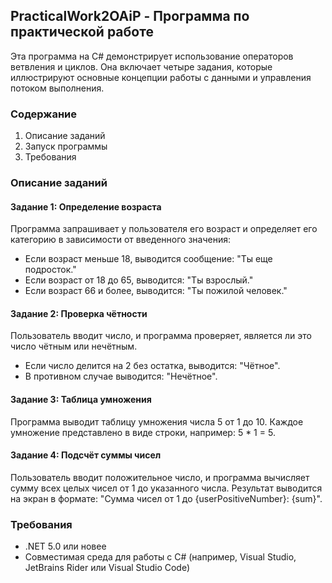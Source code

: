 ## PracticalWork2OAiP - Программа по практической работе

Эта программа на C# демонстрирует использование операторов ветвления и циклов. Она включает четыре задания, которые иллюстрируют основные концепции работы с данными и управления потоком выполнения.

### Содержание

1. Описание заданий
2. Запуск программы
3. Требования

### Описание заданий

#### Задание 1: Определение возраста
Программа запрашивает у пользователя его возраст и определяет его категорию в зависимости от введенного значения:
- Если возраст меньше 18, выводится сообщение: "Ты еще подросток."
- Если возраст от 18 до 65, выводится: "Ты взрослый."
- Если возраст 66 и более, выводится: "Ты пожилой человек."

#### Задание 2: Проверка чётности
Пользователь вводит число, и программа проверяет, является ли это число чётным или нечётным. 
- Если число делится на 2 без остатка, выводится: "Чётное".
- В противном случае выводится: "Нечётное".

#### Задание 3: Таблица умножения
Программа выводит таблицу умножения числа 5 от 1 до 10. Каждое умножение представлено в виде строки, например: 5 * 1 = 5.

#### Задание 4: Подсчёт суммы чисел
Пользователь вводит положительное число, и программа вычисляет сумму всех целых чисел от 1 до указанного числа. Результат выводится на экран в формате: "Сумма чисел от 1 до {userPositiveNumber}: {sum}".
  
### Требования
- .NET 5.0 или новее
- Совместимая среда для работы с C# (например, Visual Studio, JetBrains Rider или Visual Studio Code)
